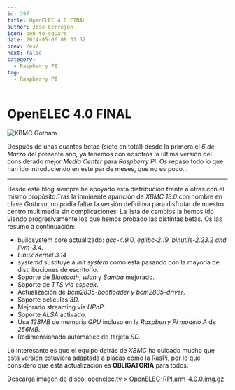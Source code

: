 ```yaml
---
id: 397
title: OpenELEC 4.0 FINAL
author: Jose Cerrejon
icon: pen-to-square
date: 2014-05-06 09:33:52
prev: /es/
next: false
category:
  - Raspberry PI
tag:
  - Raspberry PI
---
```


# OpenELEC 4.0 FINAL

![XBMC Gotham](/images/2014/05/xbmc_gotham.jpg)

Después de unas cuantas betas (siete en total) desde la primera el *6 de Marzo* del presente año, ya tenemos con nosotros la última versión del considerado mejor *Media Center* para *Raspberry Pi*. Os repaso todo lo que han ido introduciendo en este par de meses, que no es poco...

- - -
Desde este blog siempre he apoyado esta distribución frente a otras con el mismo propósito.Tras la inminente aparición de *XBMC 13.0* con nombre en clave *Gotham*, no podía faltar la versión definitiva para disfrutar de nuestro centro multimedia sin complicaciones. La lista de cambios la hemos ido viendo progresivamente los que hemos probado las distintas betas. Os las resumo a continuación:

* buildsystem core actualizado: *gcc-4.9.0, eglibc-2.19, binutils-2.23.2 and llvm-3.4.*
* *Linux Kernel 3.14*
* *systemd* sustituye a *init system* como está pasando con la mayoría de distribuciones de escritorio.
* Soporte de *Bluetooth*, *wlan* y *Samba* mejorado.
* Soporte de *TTS via espeak*.
* Actualización de *bcm2835-bootloader y bcm2835-driver*.
* Soporte películas *3D*.
* Mejorado streaming via *UPnP*.
* Soporte *ALSA* activado.
* Usa *128MB* de memoria *GPU* incluso en la *Raspberry Pi modelo A* de *256MB*.
* Redimensionado automático de tarjeta *SD.*

Lo interesante es que el equipo detrás de *XBMC* ha cuidado mucho que esta versión estuviera adaptada a placas como la RasPi, por lo que considero que esta actualización es **OBLIGATORIA** para todos.

Descarga imagen de disco: [openelec.tv > OpenELEC-RPI.arm-4.0.0.img.gz](http://openelec.tv/get-openelec/finish/10-raspberry-pi-builds/315-diskimage-openelec-stable-raspberry-pi-arm)